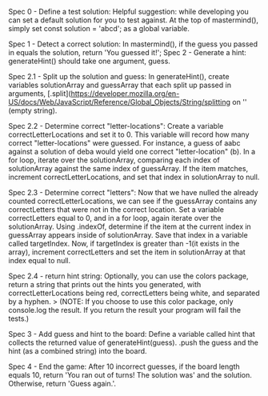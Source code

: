 Spec 0 - Define a test solution: Helpful suggestion: while developing you can set a default solution for you to test against. At the top of mastermind(), simply set const solution = 'abcd'; as a global variable.

Spec 1 - Detect a correct solution: In mastermind(), if the guess you passed in equals the solution, return 'You guessed it!'; Spec 2 - Generate a hint: generateHint() should take one argument, guess.

Spec 2.1 - Split up the solution and guess: In generateHint(), create variables solutionArray and guessArray that each split up passed in arguments, [.split](https://developer.mozilla.org/en-US/docs/Web/JavaScript/Reference/Global_Objects/String/splitting on '' (empty string).

Spec 2.2 - Determine correct "letter-locations": Create a variable correctLetterLocations and set it to 0. This variable will record how many correct "letter-locations" were guessed. For instance, a guess of aabc against a solution of deba would yield one correct "letter-location" (b). In a for loop, iterate over the solutionArray, comparing each index of solutionArray against the same index of guessArray. If the item matches, increment correctLetterLocations, and set that index in solutionArray to null.

Spec 2.3 - Determine correct "letters": Now that we have nulled the already counted correctLetterLocations, we can see if the guessArray contains any correctLetters that were not in the correct location. Set a variable correctLetters equal to 0, and in a for loop, again iterate over the solutionArray. Using .indexOf, determine if the item at the current index in guessArray appears inside of solutionArray. Save that index in a variable called targetIndex. Now, if targetIndex is greater than -1(it exists in the array), increment correctLetters and set the item in solutionArray at that index equal to null.

Spec 2.4 - return hint string: Optionally, you can use the colors package, return a string that prints out the hints you generated, with correctLetterLocations being red, correctLetters being white, and separated by a hyphen. > (NOTE: If you choose to use this color package, only console.log the result. If you return the result your program will fail the tests.)

Spec 3 - Add guess and hint to the board: Define a variable called hint that collects the returned value of generateHint(guess). .push the guess and the hint (as a combined string) into the board.

Spec 4 - End the game: After 10 incorrect guesses, if the board length equals 10, return 'You ran out of turns! The solution was' and the solution. Otherwise, return 'Guess again.'.
